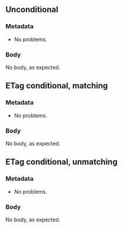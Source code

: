 ## Unconditional

### Metadata

* No problems.

### Body

No body, as expected.

## ETag conditional, matching

### Metadata

* No problems.

### Body

No body, as expected.

## ETag conditional, unmatching

### Metadata

* No problems.

### Body

No body, as expected.
